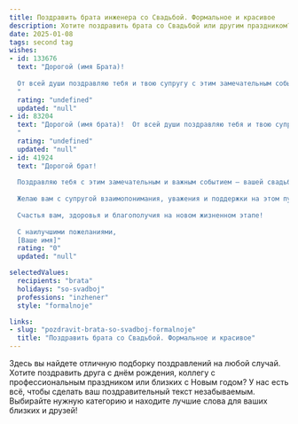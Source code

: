 ```yaml
---
title: Поздравить брата инженера со Свадьбой. Формальное и красивое
description: Хотите поздравить брата со Свадьбой или другим праздником? Наш ИИ создаст незабываемое поздравление, а вы обязательно выделитесь среди других.  
date: 2025-01-08
tags: second tag
wishes:
- id: 133676
  text: "Дорогой (имя Брата)!
  
  От всей души поздравляю тебя и твою супругу с этим замечательным событием – заключением брака! Желаю вам обоим крепкой любви, взаимного уважения и семейного благополучия. Пусть ваш союз будет прочным и надежным, как самые лучшие инженерные конструкции, а жизнь вместе – наполненной радостью, счастьем и гармонией.  Пусть ваш совместный путь будет светлым и интересным,  а в вашем доме всегда царят уют и любовь.  Поздравляю!
  "
  rating: "undefined"
  updated: "null"
- id: 83204
  text: "Дорогой (имя брата)!  От всей души поздравляю тебя и твою супругу с этим замечательным событием – заключением брака! Желаю вам крепкой и счастливой семейной жизни, наполненной любовью, взаимопониманием и благополучием. Пусть ваш союз будет прочным и надёжным, как самые сложные инженерные конструкции, которые ты способен создавать.  Горжусь тобой и желаю вам долгих лет счастливой совместной жизни!
  "
  rating: "undefined"
  updated: "null"
- id: 41924
  text: "Дорогой брат!
  
  Поздравляю тебя с этим замечательным и важным событием — вашей свадьбой! Этот день символизирует начало новой жизни, наполненной счастьем, любовью и верностью. Как инженер, ты всегда находил решения сложнейших задач, и теперь для тебя открывается новая, удивительная задача — строительство крепкой и гармоничной семьи.
  
  Желаю вам с супругой взаимопонимания, уважения и поддержки на этом пути. Пусть каждый день будет наполнен радостью, теплом и уютом вашего дома. Берегите друг друга, и пусть ваша любовь становится с каждым годом только крепче.
  
  Счастья вам, здоровья и благополучия на новом жизненном этапе!
  
  С наилучшими пожеланиями,
  [Ваше имя]"
  rating: "0"
  updated: "null"

selectedValues:
  recipients: "brata"
  holidays: "so-svadboj"
  professions: "inzhener"
  style: "formalnoje"

links:
- slug: "pozdravit-brata-so-svadboj-formalnoje"
  title: "Поздравить брата со Свадьбой. Формальное и красивое"
---
```


Здесь вы найдете отличную подборку поздравлений на любой случай. 
Хотите поздравить друга с днём рождения, коллегу с профессиональным праздником или близких с Новым годом? У нас есть всё, чтобы сделать ваш поздравительный текст незабываемым. Выбирайте нужную категорию и находите лучшие слова для ваших близких и друзей!
